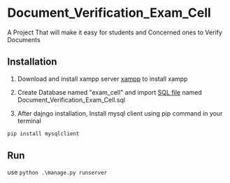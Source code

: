 # Document_Verification_Exam_Cell

A Project That will make it easy for students and Concerned ones to Verify Documents

## Installation

1. Download and install xampp server [xampp](https://www.apachefriends.org/download.html) to install xampp

2. Create Database named "exam_cell" and import [SQL file](https://github.com/aadit-patil/Document_Verification_Exam_Cell/blob/main/Exam-cell%20Project_mysql_create.sql) named Document_Verification_Exam_Cell.sql

3. After dajngo installation, Install mysql client using pip command in your terminal
```bash
pip install mysqlclient
```

## Run
use ```python .\manage.py runserver ```

